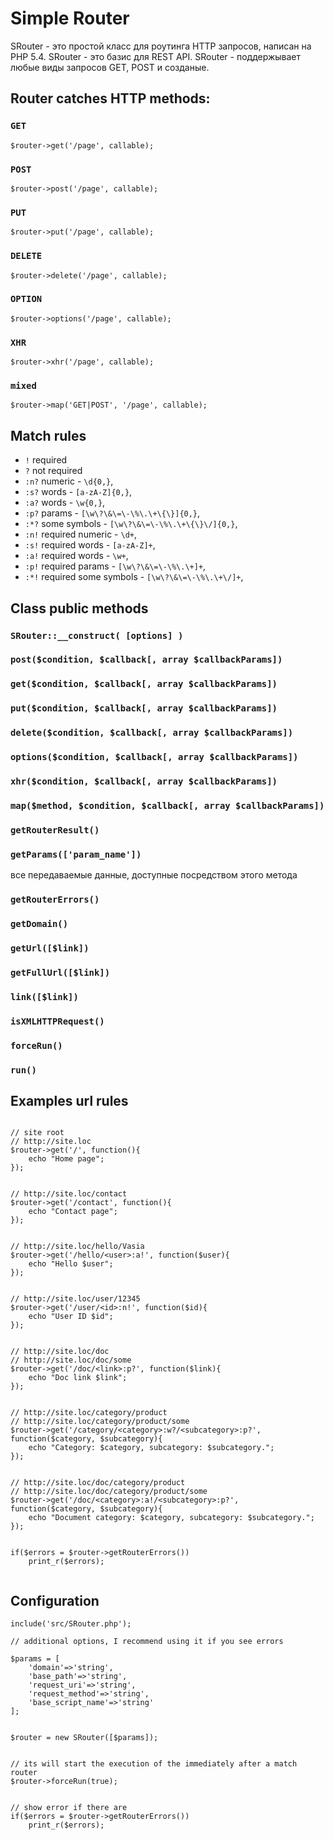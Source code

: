 # Simple Router

SRouter - это простой класс для роутинга HTTP запросов, написан на PHP 5.4.
SRouter - это базис для REST API.
SRouter - поддержывает любые виды запросов GET, POST и созданые.


## Router catches HTTP methods:

### `GET`
```
$router->get('/page', callable);
```

### `POST`
```
$router->post('/page', callable);
```

### `PUT`
```
$router->put('/page', callable);
```

### `DELETE`
```
$router->delete('/page', callable);
```

### `OPTION`
```
$router->options('/page', callable);
```

### `XHR`
```
$router->xhr('/page', callable);
```

### `mixed `
```
$router->map('GET|POST', '/page', callable);
```


## Match rules
- `!` required
- `?` not required
- `:n?` numeric - `\d{0,}`,
- `:s?` words - `[a-zA-Z]{0,}`,
- `:a?` words - `\w{0,}`,
- `:p?` params - `[\w\?\&\=\-\%\.\+\{\}]{0,}`,
- `:*?` some symbols - `[\w\?\&\=\-\%\.\+\{\}\/]{0,}`,
- `:n!` required numeric - `\d+`,
- `:s!` required words - `[a-zA-Z]+`,
- `:a!` required words - `\w+`,
- `:p!` required params - `[\w\?\&\=\-\%\.\+]+`,
- `:*!` required some symbols - `[\w\?\&\=\-\%\.\+\/]+`,



## Class public methods

### `SRouter::__construct( [options] )` 


### `post($condition, $callback[, array $callbackParams])`


### `get($condition, $callback[, array $callbackParams])`


### `put($condition, $callback[, array $callbackParams])`


### `delete($condition, $callback[, array $callbackParams])`


### `options($condition, $callback[, array $callbackParams])`


### `xhr($condition, $callback[, array $callbackParams])`


### `map($method, $condition, $callback[, array $callbackParams])`


### `getRouterResult()`


### `getParams(['param_name'])`
все передаваемые данные, доступные посредством этого метода

### `getRouterErrors()`


### `getDomain()`


### `getUrl([$link])`


### `getFullUrl([$link])`


### `link([$link])`


### `isXMLHTTPRequest()`


### `forceRun()`


### `run()`




## Examples url rules
```

// site root 
// http://site.loc
$router->get('/', function(){
    echo "Home page";
});


// http://site.loc/contact
$router->get('/contact', function(){
    echo "Contact page";
});


// http://site.loc/hello/Vasia
$router->get('/hello/<user>:a!', function($user){
    echo "Hello $user";
});


// http://site.loc/user/12345
$router->get('/user/<id>:n!', function($id){
    echo "User ID $id";
});


// http://site.loc/doc
// http://site.loc/doc/some
$router->get('/doc/<link>:p?', function($link){
    echo "Doc link $link";
});


// http://site.loc/category/product
// http://site.loc/category/product/some
$router->get('/category/<category>:w?/<subcategory>:p?', function($category, $subcategory){
    echo "Category: $category, subcategory: $subcategory.";
});


// http://site.loc/doc/category/product
// http://site.loc/doc/category/product/some
$router->get('/doc/<category>:a!/<subcategory>:p?', function($category, $subcategory){
    echo "Document category: $category, subcategory: $subcategory.";
});


if($errors = $router->getRouterErrors())
    print_r($errors);
    
```


## Configuration
```
include('src/SRouter.php');

// additional options, I recommend using it if you see errors

$params = [
    'domain'=>'string',
    'base_path'=>'string',
    'request_uri'=>'string',
    'request_method'=>'string',
    'base_script_name'=>'string'
];


$router = new SRouter([$params]);


// its will start the execution of the immediately after a match router
$router->forceRun(true);


// show error if there are
if($errors = $router->getRouterErrors())
    print_r($errors);

```